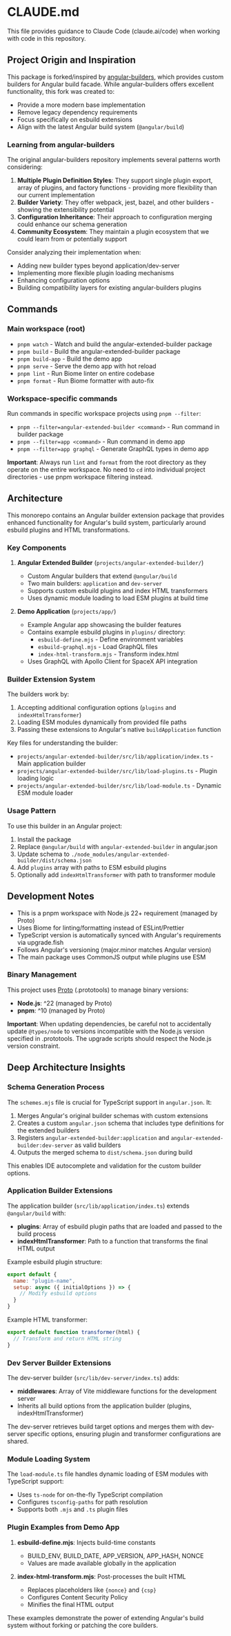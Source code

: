 # CLAUDE.md

This file provides guidance to Claude Code (claude.ai/code) when working with code in this repository.

## Project Origin and Inspiration

This package is forked/inspired by [angular-builders](https://github.com/just-jeb/angular-builders), which provides custom builders for Angular build facade. While angular-builders offers excellent functionality, this fork was created to:
- Provide a more modern base implementation
- Remove legacy dependency requirements
- Focus specifically on esbuild extensions
- Align with the latest Angular build system (`@angular/build`)

### Learning from angular-builders

The original angular-builders repository implements several patterns worth considering:

1. **Multiple Plugin Definition Styles**: They support single plugin export, array of plugins, and factory functions - providing more flexibility than our current implementation
2. **Builder Variety**: They offer webpack, jest, bazel, and other builders - showing the extensibility potential
3. **Configuration Inheritance**: Their approach to configuration merging could enhance our schema generation
4. **Community Ecosystem**: They maintain a plugin ecosystem that we could learn from or potentially support

Consider analyzing their implementation when:
- Adding new builder types beyond application/dev-server
- Implementing more flexible plugin loading mechanisms
- Enhancing configuration options
- Building compatibility layers for existing angular-builders plugins

## Commands

### Main workspace (root)
- `pnpm watch` - Watch and build the angular-extended-builder package
- `pnpm build` - Build the angular-extended-builder package
- `pnpm build-app` - Build the demo app
- `pnpm serve` - Serve the demo app with hot reload
- `pnpm lint` - Run Biome linter on entire codebase
- `pnpm format` - Run Biome formatter with auto-fix

### Workspace-specific commands
Run commands in specific workspace projects using `pnpm --filter`:
- `pnpm --filter=angular-extended-builder <command>` - Run command in builder package
- `pnpm --filter=app <command>` - Run command in demo app
- `pnpm --filter=app graphql` - Generate GraphQL types in demo app

**Important**: Always run `lint` and `format` from the root directory as they operate on the entire workspace. No need to `cd` into individual project directories - use pnpm workspace filtering instead.

## Architecture

This monorepo contains an Angular builder extension package that provides enhanced functionality for Angular's build system, particularly around esbuild plugins and HTML transformations.

### Key Components

1. **Angular Extended Builder** (`projects/angular-extended-builder/`)
   - Custom Angular builders that extend `@angular/build`
   - Two main builders: `application` and `dev-server`
   - Supports custom esbuild plugins and index HTML transformers
   - Uses dynamic module loading to load ESM plugins at build time

2. **Demo Application** (`projects/app/`)
   - Example Angular app showcasing the builder features
   - Contains example esbuild plugins in `plugins/` directory:
     - `esbuild-define.mjs` - Define environment variables
     - `esbuild-graphql.mjs` - Load GraphQL files
     - `index-html-transform.mjs` - Transform index.html
   - Uses GraphQL with Apollo Client for SpaceX API integration

### Builder Extension System

The builders work by:
1. Accepting additional configuration options (`plugins` and `indexHtmlTransformer`)
2. Loading ESM modules dynamically from provided file paths
3. Passing these extensions to Angular's native `buildApplication` function

Key files for understanding the builder:
- `projects/angular-extended-builder/src/lib/application/index.ts` - Main application builder
- `projects/angular-extended-builder/src/lib/load-plugins.ts` - Plugin loading logic
- `projects/angular-extended-builder/src/lib/load-module.ts` - Dynamic ESM module loader

### Usage Pattern

To use this builder in an Angular project:
1. Install the package
2. Replace `@angular/build` with `angular-extended-builder` in angular.json
3. Update schema to `./node_modules/angular-extended-builder/dist/schema.json`
4. Add `plugins` array with paths to ESM esbuild plugins
5. Optionally add `indexHtmlTransformer` with path to transformer module

## Development Notes

- This is a pnpm workspace with Node.js 22+ requirement (managed by Proto)
- Uses Biome for linting/formatting instead of ESLint/Prettier
- TypeScript version is automatically synced with Angular's requirements via upgrade.fish
- Follows Angular's versioning (major.minor matches Angular version)
- The main package uses CommonJS output while plugins use ESM

### Binary Management

This project uses [Proto](https://moonrepo.dev/proto) (.prototools) to manage binary versions:
- **Node.js**: ^22 (managed by Proto)
- **pnpm**: ^10 (managed by Proto)

**Important**: When updating dependencies, be careful not to accidentally update `@types/node` to versions incompatible with the Node.js version specified in .prototools. The upgrade scripts should respect the Node.js version constraint.

## Deep Architecture Insights

### Schema Generation Process

The `schemes.mjs` file is crucial for TypeScript support in `angular.json`. It:
1. Merges Angular's original builder schemas with custom extensions
2. Creates a custom `angular.json` schema that includes type definitions for the extended builders
3. Registers `angular-extended-builder:application` and `angular-extended-builder:dev-server` as valid builders
4. Outputs the merged schema to `dist/schema.json` during build

This enables IDE autocomplete and validation for the custom builder options.

### Application Builder Extensions

The application builder (`src/lib/application/index.ts`) extends `@angular/build` with:
- **plugins**: Array of esbuild plugin paths that are loaded and passed to the build process
- **indexHtmlTransformer**: Path to a function that transforms the final HTML output

Example esbuild plugin structure:
```javascript
export default {
  name: "plugin-name",
  setup: async ({ initialOptions }) => {
    // Modify esbuild options
  }
}
```

Example HTML transformer:
```javascript
export default function transformer(html) {
  // Transform and return HTML string
}
```

### Dev Server Builder Extensions

The dev-server builder (`src/lib/dev-server/index.ts`) adds:
- **middlewares**: Array of Vite middleware functions for the development server
- Inherits all build options from the application builder (plugins, indexHtmlTransformer)

The dev-server retrieves build target options and merges them with dev-server specific options, ensuring plugin and transformer configurations are shared.

### Module Loading System

The `load-module.ts` file handles dynamic loading of ESM modules with TypeScript support:
- Uses `ts-node` for on-the-fly TypeScript compilation
- Configures `tsconfig-paths` for path resolution
- Supports both `.mjs` and `.ts` plugin files

### Plugin Examples from Demo App

1. **esbuild-define.mjs**: Injects build-time constants
   - BUILD_ENV, BUILD_DATE, APP_VERSION, APP_HASH, NONCE
   - Values are made available globally in the application

2. **index-html-transform.mjs**: Post-processes the built HTML
   - Replaces placeholders like `{nonce}` and `{csp}`
   - Configures Content Security Policy
   - Minifies the final HTML output

These examples demonstrate the power of extending Angular's build system without forking or patching the core builders.